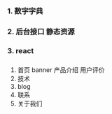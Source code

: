 ### 1. 数字字典
### 2. 后台接口 静态资源
### 3. react

### 
  1. 首页
     banner
     产品介绍
     用户评价
  2. 技术
  3. blog
  4. 联系
  5. 关于我们